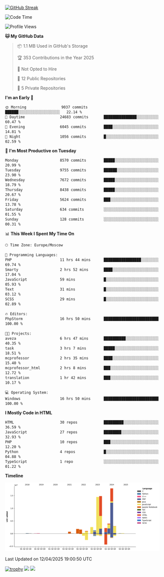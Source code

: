 [![GitHub Streak](https://github-readme-streak-stats.herokuapp.com/?user=yogik10)](https://git.io/streak-stats)
<!--START_SECTION:waka-->
![Code Time](http://img.shields.io/badge/Code%20Time-1%2C262%20hrs%2012%20mins-blue)

![Profile Views](http://img.shields.io/badge/Profile%20Views-0-blue)

**🐱 My GitHub Data** 

> 📦 1.1 MB Used in GitHub's Storage 
 > 
> 🏆 353 Contributions in the Year 2025
 > 
> 🚫 Not Opted to Hire
 > 
> 📜 12 Public Repositories 
 > 
> 🔑 5 Private Repositories 
 > 
**I'm an Early 🐤** 

```text
🌞 Morning                9037 commits        ██████░░░░░░░░░░░░░░░░░░░   22.14 % 
🌆 Daytime                24683 commits       ███████████████░░░░░░░░░░   60.47 % 
🌃 Evening                6045 commits        ████░░░░░░░░░░░░░░░░░░░░░   14.81 % 
🌙 Night                  1056 commits        █░░░░░░░░░░░░░░░░░░░░░░░░   02.59 % 
```
📅 **I'm Most Productive on Tuesday** 

```text
Monday                   8570 commits        █████░░░░░░░░░░░░░░░░░░░░   20.99 % 
Tuesday                  9755 commits        ██████░░░░░░░░░░░░░░░░░░░   23.90 % 
Wednesday                7672 commits        █████░░░░░░░░░░░░░░░░░░░░   18.79 % 
Thursday                 8438 commits        █████░░░░░░░░░░░░░░░░░░░░   20.67 % 
Friday                   5624 commits        ███░░░░░░░░░░░░░░░░░░░░░░   13.78 % 
Saturday                 634 commits         ░░░░░░░░░░░░░░░░░░░░░░░░░   01.55 % 
Sunday                   128 commits         ░░░░░░░░░░░░░░░░░░░░░░░░░   00.31 % 
```


📊 **This Week I Spent My Time On** 

```text
🕑︎ Time Zone: Europe/Moscow

💬 Programming Languages: 
PHP                      11 hrs 44 mins      █████████████████░░░░░░░░   69.74 % 
Smarty                   2 hrs 52 mins       ████░░░░░░░░░░░░░░░░░░░░░   17.04 % 
JavaScript               59 mins             █░░░░░░░░░░░░░░░░░░░░░░░░   05.93 % 
Text                     31 mins             █░░░░░░░░░░░░░░░░░░░░░░░░   03.12 % 
SCSS                     29 mins             █░░░░░░░░░░░░░░░░░░░░░░░░   02.89 % 

🔥 Editors: 
PhpStorm                 16 hrs 50 mins      █████████████████████████   100.00 % 

🐱‍💻 Projects: 
aveza                    6 hrs 47 mins       ██████████░░░░░░░░░░░░░░░   40.35 % 
task                     3 hrs 7 mins        █████░░░░░░░░░░░░░░░░░░░░   18.51 % 
mcprofessor              2 hrs 35 mins       ████░░░░░░░░░░░░░░░░░░░░░   15.40 % 
mcprofessor_html         2 hrs 8 mins        ███░░░░░░░░░░░░░░░░░░░░░░   12.72 % 
translation              1 hr 42 mins        ███░░░░░░░░░░░░░░░░░░░░░░   10.17 % 

💻 Operating System: 
Windows                  16 hrs 50 mins      █████████████████████████   100.00 % 
```

**I Mostly Code in HTML** 

```text
HTML                     30 repos            █████████░░░░░░░░░░░░░░░░   36.59 % 
JavaScript               27 repos            ████████░░░░░░░░░░░░░░░░░   32.93 % 
PHP                      10 repos            ███░░░░░░░░░░░░░░░░░░░░░░   12.20 % 
Python                   4 repos             █░░░░░░░░░░░░░░░░░░░░░░░░   04.88 % 
TypeScript               1 repo              ░░░░░░░░░░░░░░░░░░░░░░░░░   01.22 % 
```



**Timeline**

![Lines of Code chart](https://raw.githubusercontent.com/Yogik10/Yogik10/main/assets/bar_graph.png)


 Last Updated on 12/04/2025 19:00:50 UTC
<!--END_SECTION:waka-->
[![trophy](https://github-profile-trophy.vercel.app/?username=yogik10)](https://github.com/ryo-ma/github-profile-trophy)
![](https://github-profile-summary-cards.vercel.app/api/cards/profile-details?username=yogik10&theme=solarized_dark)
![](https://github-profile-summary-cards.vercel.app/api/cards/most-commit-language?username=yogik10&theme=solarized_dark)


